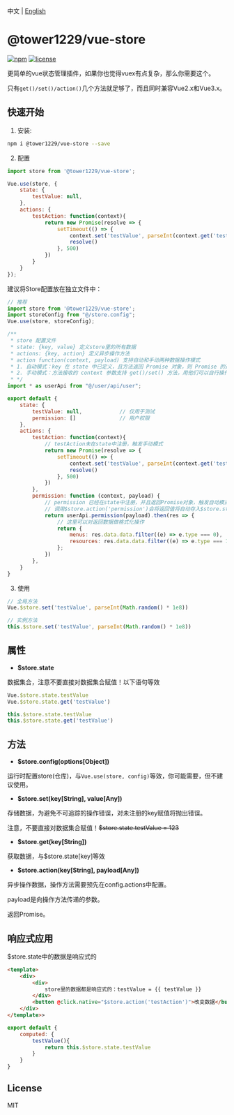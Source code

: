 中文 | [English](README.md)

# @tower1229/vue-store

[![npm](https://img.shields.io/npm/v/@tower1229/vue-store.svg)](https://www.npmjs.com/package/@tower1229/vue-store) [![license](https://img.shields.io/github/license/tower1229/vue-store.svg)]()

更简单的vue状态管理插件，如果你也觉得vuex有点复杂，那么你需要这个。

只有`get()/set()/action()`几个方法就足够了，而且同时兼容Vue2.x和Vue3.x。

## 快速开始

1. 安装:

``` bash
npm i @tower1229/vue-store --save
```

2. 配置

``` js
import store from '@tower1229/vue-store';

Vue.use(store, {
    state: {
        testValue: null,
    },
    actions: {
        testAction: function(context){
            return new Promise(resolve => {
                setTimeout(() => {
                    context.set('testValue', parseInt(context.get('testValue')+1))
                    resolve()
                }, 500)
            })
        }
    }
});
```

建议将Store配置放在独立文件中：

``` js
// 推荐
import store from '@tower1229/vue-store';
import storeConfig from "@/store.config";
Vue.use(store, storeConfig);

```

``` js
/**
 * store 配置文件
 * state: {key, value} 定义store里的所有数据
 * actions: {key, action} 定义异步操作方法
 * action function(context, payload) 支持自动和手动两种数据操作模式
 * 1. 自动模式：key 在 state 中已定义，且方法返回 Promise 对象，则 Promise 的返回值将自动存入 state[key]
 * 2. 手动模式：方法接收的 context 参数支持 get()/set() 方法，用他们可以自行操作 state 数据 
 * */
import * as userApi from "@/user/api/user";

export default {
    state: {
        testValue: null,            // 仅用于测试
        permission: []              // 用户权限
    },
    actions: {
        testAction: function(context){
            // testAction未在state中注册，触发手动模式
            return new Promise(resolve => {
                setTimeout(() => {
                    context.set('testValue', parseInt(context.get('testValue')+1))
                    resolve()
                }, 500)
            })
        },
        permission: function (context, payload) {
            // permission 已经在state中注册，并且返回Promise对象，触发自动模式
            // 调用$store.action('permission')会将返回值将自动存入$store.state.permission
            return userApi.permission(payload).then(res => {
                // 这里可以对返回数据做格式化操作
                return {
                    menus: res.data.data.filter((e) => e.type === 0),
                    resources: res.data.data.filter((e) => e.type === 1),
                };
            })
        },
    }
}
```

3. 使用

``` js
// 全局方法
Vue.$store.set('testValue', parseInt(Math.random() * 1e8))

// 实例方法
this.$store.set('testValue', parseInt(Math.random() * 1e8))

```

## 属性

- **$store.state**

数据集合，注意不要直接对数据集合赋值！以下语句等效

``` js
Vue.$store.state.testValue
Vue.$store.state.get('testValue')

this.$store.state.testValue
this.$store.state.get('testValue')

```

## 方法

- **$store.config(options[Object])**

运行时配置store(仓库)，与`Vue.use(store, config)`等效，你可能需要，但不建议使用。

- **$store.set(key[String], value[Any])**

存储数据，为避免不可追踪的操作错误，对未注册的key赋值将抛出错误。

注意，不要直接对数据集合赋值！<s>$store.state.testValue = 123</s>

- **$store.get(key[String])**

获取数据，与$store.state[key]等效

- **$store.action(key[String], payload[Any])**

异步操作数据，操作方法需要预先在config.actions中配置。

payload是向操作方法传递的参数。

返回Promise。

## 响应式应用

$store.state中的数据是响应式的

``` html
<template>
    <div>
        <div>
            store里的数据都是响应式的：testValue = {{ testValue }}
        </div>
        <button @click.native="$store.action('testAction')">改变数据</button>
    </div>
</template>>
```

``` js
export default {
    computed: {
        testValue(){
            return this.$store.state.testValue
        }
    }
}

```

## License

MIT
